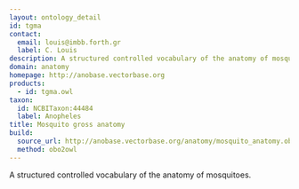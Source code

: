 ```yaml
---
layout: ontology_detail
id: tgma
contact:
  email: louis@imbb.forth.gr
  label: C. Louis
description: A structured controlled vocabulary of the anatomy of mosquitoes.
domain: anatomy
homepage: http://anobase.vectorbase.org
products:
  - id: tgma.owl
taxon:
  id: NCBITaxon:44484
  label: Anopheles
title: Mosquito gross anatomy
build:
  source_url: http://anobase.vectorbase.org/anatomy/mosquito_anatomy.obo
  method: obo2owl
---
```


A structured controlled vocabulary of the anatomy of mosquitoes.

